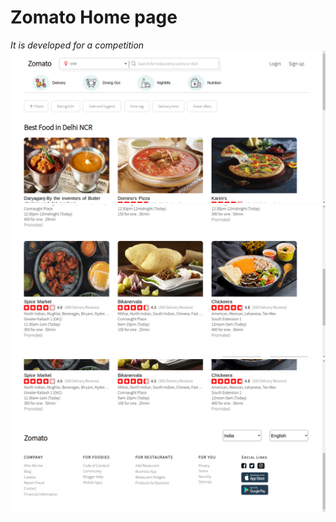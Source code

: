 <h1>Zomato Home page</h1>
<i>It is developed for a competition</i>
<img src="readmeFiles/header.png">
<img src="readmeFiles/foodCards.png">
<img src="readmeFiles/footer.png">
